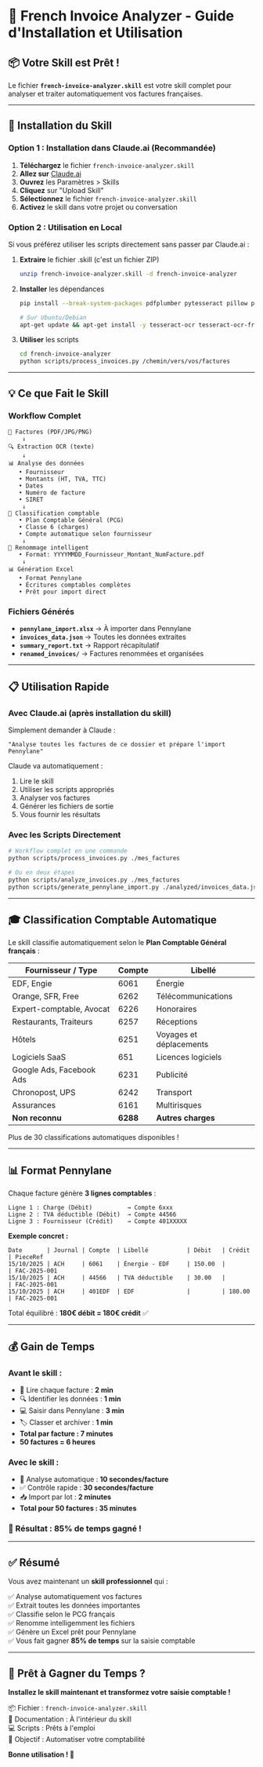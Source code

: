 # 🎯 French Invoice Analyzer - Guide d'Installation et Utilisation

## 📦 Votre Skill est Prêt !

Le fichier **`french-invoice-analyzer.skill`** est votre skill complet pour analyser et traiter automatiquement vos factures françaises.

---

## 🚀 Installation du Skill

### Option 1 : Installation dans Claude.ai (Recommandée)

1. **Téléchargez** le fichier `french-invoice-analyzer.skill`
2. **Allez sur** [Claude.ai](https://claude.ai)
3. **Ouvrez** les Paramètres > Skills
4. **Cliquez** sur "Upload Skill"
5. **Sélectionnez** le fichier `french-invoice-analyzer.skill`
6. **Activez** le skill dans votre projet ou conversation

### Option 2 : Utilisation en Local

Si vous préférez utiliser les scripts directement sans passer par Claude.ai :

1. **Extraire** le fichier .skill (c'est un fichier ZIP)
   ```bash
   unzip french-invoice-analyzer.skill -d french-invoice-analyzer
   ```

2. **Installer** les dépendances
   ```bash
   pip install --break-system-packages pdfplumber pytesseract pillow pdf2image openpyxl
   
   # Sur Ubuntu/Debian
   apt-get update && apt-get install -y tesseract-ocr tesseract-ocr-fra poppler-utils
   ```

3. **Utiliser** les scripts
   ```bash
   cd french-invoice-analyzer
   python scripts/process_invoices.py /chemin/vers/vos/factures
   ```

---

## 💡 Ce que Fait le Skill

### Workflow Complet

```
📁 Factures (PDF/JPG/PNG)
    ↓
🔍 Extraction OCR (texte)
    ↓
📊 Analyse des données
   • Fournisseur
   • Montants (HT, TVA, TTC)
   • Dates
   • Numéro de facture
   • SIRET
    ↓
🏦 Classification comptable
   • Plan Comptable Général (PCG)
   • Classe 6 (charges)
   • Compte automatique selon fournisseur
    ↓
📝 Renommage intelligent
   • Format: YYYYMMDD_Fournisseur_Montant_NumFacture.pdf
    ↓
📊 Génération Excel
   • Format Pennylane
   • Écritures comptables complètes
   • Prêt pour import direct
```

### Fichiers Générés

- **`pennylane_import.xlsx`** → À importer dans Pennylane
- **`invoices_data.json`** → Toutes les données extraites
- **`summary_report.txt`** → Rapport récapitulatif
- **`renamed_invoices/`** → Factures renommées et organisées

---

## 📋 Utilisation Rapide

### Avec Claude.ai (après installation du skill)

Simplement demander à Claude :

```
"Analyse toutes les factures de ce dossier et prépare l'import Pennylane"
```

Claude va automatiquement :
1. Lire le skill
2. Utiliser les scripts appropriés
3. Analyser vos factures
4. Générer les fichiers de sortie
5. Vous fournir les résultats

### Avec les Scripts Directement

```bash
# Workflow complet en une commande
python scripts/process_invoices.py ./mes_factures

# Ou en deux étapes
python scripts/analyze_invoices.py ./mes_factures
python scripts/generate_pennylane_import.py ./analyzed/invoices_data.json
```

---

## 🎓 Classification Comptable Automatique

Le skill classifie automatiquement selon le **Plan Comptable Général français** :

| Fournisseur / Type | Compte | Libellé |
|-------------------|--------|---------|
| EDF, Engie | 6061 | Énergie |
| Orange, SFR, Free | 6262 | Télécommunications |
| Expert-comptable, Avocat | 6226 | Honoraires |
| Restaurants, Traiteurs | 6257 | Réceptions |
| Hôtels | 6251 | Voyages et déplacements |
| Logiciels SaaS | 651 | Licences logiciels |
| Google Ads, Facebook Ads | 6231 | Publicité |
| Chronopost, UPS | 6242 | Transport |
| Assurances | 6161 | Multirisques |
| **Non reconnu** | **6288** | **Autres charges** |

Plus de 30 classifications automatiques disponibles !

---

## 📊 Format Pennylane

Chaque facture génère **3 lignes comptables** :

```
Ligne 1 : Charge (Débit)          → Compte 6xxx
Ligne 2 : TVA déductible (Débit)  → Compte 44566
Ligne 3 : Fournisseur (Crédit)    → Compte 401XXXXX
```

**Exemple concret :**

```
Date       | Journal | Compte  | Libellé           | Débit   | Crédit  | PieceRef
15/10/2025 | ACH     | 6061    | Énergie - EDF     | 150.00  |         | FAC-2025-001
15/10/2025 | ACH     | 44566   | TVA déductible    | 30.00   |         | FAC-2025-001
15/10/2025 | ACH     | 401EDF  | EDF               |         | 180.00  | FAC-2025-001
```

Total équilibré : **180€ débit = 180€ crédit** ✅

---

## 💰 Gain de Temps

### Avant le skill :
- 📝 Lire chaque facture : **2 min**
- 🔍 Identifier les données : **1 min**
- 💻 Saisir dans Pennylane : **3 min**
- 🏷️ Classer et archiver : **1 min**
- **Total par facture : 7 minutes**
- **50 factures = 6 heures**

### Avec le skill :
- 🤖 Analyse automatique : **10 secondes/facture**
- ✅ Contrôle rapide : **30 secondes/facture**
- 📥 Import par lot : **2 minutes**
- **Total pour 50 factures : 35 minutes**

### 🎯 Résultat : **85% de temps gagné !**

---

## ✅ Résumé

Vous avez maintenant un **skill professionnel** qui :

✅ Analyse automatiquement vos factures  
✅ Extrait toutes les données importantes  
✅ Classifie selon le PCG français  
✅ Renomme intelligemment les fichiers  
✅ Génère un Excel prêt pour Pennylane  
✅ Vous fait gagner **85% de temps** sur la saisie comptable  

---

## 🚀 Prêt à Gagner du Temps ?

**Installez le skill maintenant et transformez votre saisie comptable !**

📦 Fichier : `french-invoice-analyzer.skill`  
📖 Documentation : À l'intérieur du skill  
💻 Scripts : Prêts à l'emploi  
🎯 Objectif : Automatiser votre comptabilité  

**Bonne utilisation ! 🎊**
